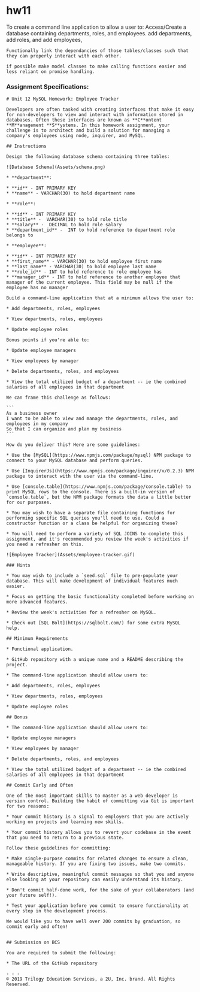 # hw11

 To create a command line application to allow a user to:
    Access/Create a database containing departments, roles, and employees.
    add departments,
    add roles,
    and add employees,

    Functionally link the dependancies of those tables/classes such that they can properly interact with each other.

    if possible make model classes to make calling functions easier and less reliant on promise handling.

### Assignment Specifications:
    # Unit 12 MySQL Homework: Employee Tracker

    Developers are often tasked with creating interfaces that make it easy for non-developers to view and interact with information stored in databases. Often these interfaces are known as **C**ontent **M**anagement **S**ystems. In this homework assignment, your challenge is to architect and build a solution for managing a company's employees using node, inquirer, and MySQL.

    ## Instructions

    Design the following database schema containing three tables:

    ![Database Schema](Assets/schema.png)

    * **department**:

    * **id** - INT PRIMARY KEY
    * **name** - VARCHAR(30) to hold department name

    * **role**:

    * **id** - INT PRIMARY KEY
    * **title** -  VARCHAR(30) to hold role title
    * **salary** -  DECIMAL to hold role salary
    * **department_id** -  INT to hold reference to department role belongs to

    * **employee**:

    * **id** - INT PRIMARY KEY
    * **first_name** - VARCHAR(30) to hold employee first name
    * **last_name** - VARCHAR(30) to hold employee last name
    * **role_id** - INT to hold reference to role employee has
    * **manager_id** - INT to hold reference to another employee that manager of the current employee. This field may be null if the employee has no manager
    
    Build a command-line application that at a minimum allows the user to:

    * Add departments, roles, employees

    * View departments, roles, employees

    * Update employee roles

    Bonus points if you're able to:

    * Update employee managers

    * View employees by manager

    * Delete departments, roles, and employees

    * View the total utilized budget of a department -- ie the combined salaries of all employees in that department

    We can frame this challenge as follows:

    ```
    As a business owner
    I want to be able to view and manage the departments, roles, and employees in my company
    So that I can organize and plan my business
    ```

    How do you deliver this? Here are some guidelines:

    * Use the [MySQL](https://www.npmjs.com/package/mysql) NPM package to connect to your MySQL database and perform queries.

    * Use [InquirerJs](https://www.npmjs.com/package/inquirer/v/0.2.3) NPM package to interact with the user via the command-line.

    * Use [console.table](https://www.npmjs.com/package/console.table) to print MySQL rows to the console. There is a built-in version of `console.table`, but the NPM package formats the data a little better for our purposes.

    * You may wish to have a separate file containing functions for performing specific SQL queries you'll need to use. Could a constructor function or a class be helpful for organizing these?

    * You will need to perform a variety of SQL JOINS to complete this assignment, and it's recommended you review the week's activities if you need a refresher on this.

    ![Employee Tracker](Assets/employee-tracker.gif)

    ### Hints

    * You may wish to include a `seed.sql` file to pre-populate your database. This will make development of individual features much easier.

    * Focus on getting the basic functionality completed before working on more advanced features.

    * Review the week's activities for a refresher on MySQL.

    * Check out [SQL Bolt](https://sqlbolt.com/) for some extra MySQL help.

    ## Minimum Requirements

    * Functional application.

    * GitHub repository with a unique name and a README describing the project.

    * The command-line application should allow users to:

    * Add departments, roles, employees

    * View departments, roles, employees

    * Update employee roles

    ## Bonus

    * The command-line application should allow users to:

    * Update employee managers

    * View employees by manager

    * Delete departments, roles, and employees

    * View the total utilized budget of a department -- ie the combined salaries of all employees in that department

    ## Commit Early and Often

    One of the most important skills to master as a web developer is version control. Building the habit of committing via Git is important for two reasons:

    * Your commit history is a signal to employers that you are actively working on projects and learning new skills.

    * Your commit history allows you to revert your codebase in the event that you need to return to a previous state.

    Follow these guidelines for committing:

    * Make single-purpose commits for related changes to ensure a clean, manageable history. If you are fixing two issues, make two commits.

    * Write descriptive, meaningful commit messages so that you and anyone else looking at your repository can easily understand its history.

    * Don't commit half-done work, for the sake of your collaborators (and your future self!).

    * Test your application before you commit to ensure functionality at every step in the development process.

    We would like you to have well over 200 commits by graduation, so commit early and often!


    ## Submission on BCS

    You are required to submit the following:

    * The URL of the GitHub repository

    - - -
    © 2019 Trilogy Education Services, a 2U, Inc. brand. All Rights Reserved.
